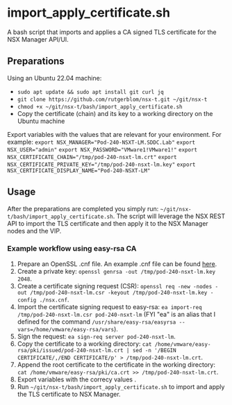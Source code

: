 # import_apply_certificate.sh
A bash script that imports and applies a CA signed TLS certificate for the NSX Manager API/UI.

## Preparations
Using an Ubuntu 22.04 machine: 

* ```sudo apt update && sudo apt install git curl jq```
* ```git clone https://github.com/rutgerblom/nsx-t.git ~/git/nsx-t```
* ```chmod +x ~/git/nsx-t/bash/import_apply_certificate.sh```
* Copy the certificate (chain) and its key to a working directory on the Ubuntu machine

Export variables with the values that are relevant for your environment. For example:
```export NSX_MANAGER="Pod-240-NSXT-LM.SDDC.Lab"``` 
```export NSX_USER="admin"```
```export NSX_PASSWORD="VMware1!VMware1!"```
```export NSX_CERTIFICATE_CHAIN="/tmp/pod-240-nsxt-lm.crt"```
```export NSX_CERTIFICATE_PRIVATE_KEY="/tmp/pod-240-nsxt-lm.key"```
```export NSX_CERTIFICATE_DISPLAY_NAME="Pod-240-NSXT-LM"```

## Usage
After the preparations are completed you simply run: ```~/git/nsx-t/bash/import_apply_certificate.sh```. 
The script will leverage the NSX REST API to import the TLS certificate and then apply it to the NSX Manager nodes and the VIP. 

### Example workflow using easy-rsa CA
1. Prepare an OpenSSL .cnf file. An example .cnf file can be found [here](nsx.cnf).
2. Create a private key: ```openssl genrsa -out /tmp/pod-240-nsxt-lm.key 2048```.
3. Create a certificate signing request (CSR): ```openssl req -new -nodes -out /tmp/pod-240-nsxt-lm.csr -keyout /tmp/pod-240-nsxt-lm.key -config ./nsx.cnf```.
4. Import the certificate signing request to easy-rsa: ```ea import-req /tmp/pod-240-nsxt-lm.csr pod-240-nsxt-lm``` (FYI "ea" is an alias that I defined for the command ```/usr/share/easy-rsa/easyrsa --vars=/home/vmware/easy-rsa/vars```).
5. Sign the request: ```ea sign-req server pod-240-nsxt-lm```.
6. Copy the certificate to a working directory: ```cat /home/vmware/easy-rsa/pki/issued/pod-240-nsxt-lm.crt | sed -n '/BEGIN CERTIFICATE/,/END CERTIFICATE/p' > /tmp/pod-240-nsxt-lm.crt```.
7. Append the root certificate to the certificate in the working directory: ```cat /home/vmware/easy-rsa/pki/ca.crt >> /tmp/pod-240-nsxt-lm.crt```.
8. Export variables with the correcy values .
9. Run ```~/git/nsx-t/bash/import_apply_certificate.sh``` to import and apply the TLS certificate to NSX Manager.